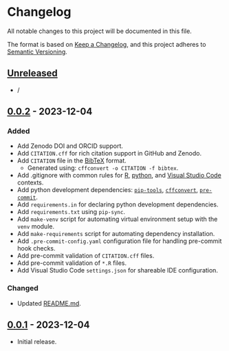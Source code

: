 # Changelog

All notable changes to this project will be documented in this file.

The format is based on [Keep a Changelog],
and this project adheres to [Semantic Versioning].

## [Unreleased]

- /

## [0.0.2] - 2023-12-04

### Added

- Add Zenodo DOI and ORCID support.
- Add `CITATION.cff` for rich citation support in GitHub and Zenodo.
- Add `CITATION` file in the [BibTeX] format.
  - Generated using: `cffconvert -o CITATION -f bibtex`.
- Add .gitignore with common rules for [R], [python], and [Visual Studio Code] contexts.
- Add python development dependencies: [`pip-tools`], [`cffconvert`], [`pre-commit`].
- Add `requirements.in` for declaring python development dependencies.
- Add `requirements.txt` using `pip-sync`.
- Add `make-venv` script for automating virtual environment setup with the `venv` module.
- Add `make-requirements` script for automating dependency installation.
- Add `.pre-commit-config.yaml` configuration file for handling pre-commit hook checks.
- Add pre-commit validation of `CITATION.cff` files.
- Add pre-commit validation of `*.R` files.
- Add Visual Studio Code `settings.json` for shareable IDE configuration.

### Changed

- Updated [README.md].

<!-- ### Deprecated -->

<!-- ### Removed -->

<!-- ### Fixed -->

<!-- ### Security -->

## [0.0.1] - 2023-12-04

- Initial release.

<!-- Internal Links -->
[README.md]: ./README.md

<!-- External Links -->
[keep a changelog]: https://keepachangelog.com/en/1.0.0/
[semantic versioning]: https://semver.org/spec/v2.0.0.html
[BibTeX]: https://www.bibtex.org/
[R]: https://cran.r-project.org/
[Python]: https://www.python.org/
[Visual Studio Code]: https://code.visualstudio.com/

<!-- Packages -->
[`pip-tools`]: https://pypi.org/project/pip-tools/
[`cffconvert`]: https://pypi.org/project/cffconvert/
[`pre-commit`]: https://pypi.org/project/pre-commit/

<!-- Versions -->
[unreleased]: https://github.com/rimij405/r-capstone-code/compare/v0.0.2...HEAD
[0.0.2]: https://github.com/rimij405/r-capstone-code/compare/v0.0.1...v0.0.2
[0.0.1]: https://github.com/rimij405/r-capstone-code/releases/tag/v0.0.1
